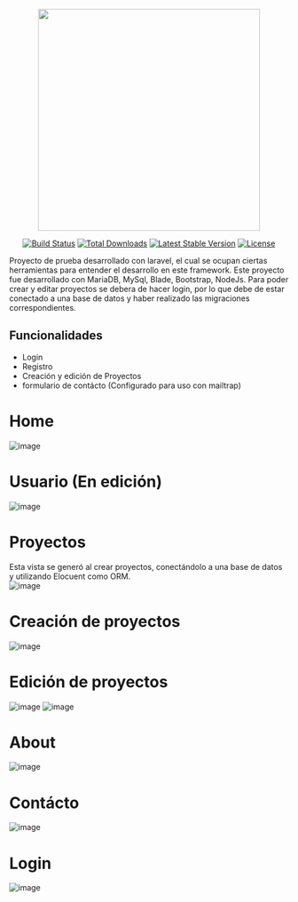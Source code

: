 <p align="center"><a href="https://laravel.com" target="_blank"><img src="https://raw.githubusercontent.com/laravel/art/master/logo-lockup/5%20SVG/2%20CMYK/1%20Full%20Color/laravel-logolockup-cmyk-red.svg" width="400"></a></p>

<p align="center">
<a href="https://travis-ci.org/laravel/framework"><img src="https://travis-ci.org/laravel/framework.svg" alt="Build Status"></a>
<a href="https://packagist.org/packages/laravel/framework"><img src="https://img.shields.io/packagist/dt/laravel/framework" alt="Total Downloads"></a>
<a href="https://packagist.org/packages/laravel/framework"><img src="https://img.shields.io/packagist/v/laravel/framework" alt="Latest Stable Version"></a>
<a href="https://packagist.org/packages/laravel/framework"><img src="https://img.shields.io/packagist/l/laravel/framework" alt="License"></a>
</p>

Proyecto de prueba desarrollado con laravel, el cual se ocupan ciertas herramientas para entender el desarrollo en este framework. Este proyecto 
fue desarrollado con MariaDB, MySql, Blade, Bootstrap, NodeJs. Para poder crear y editar proyectos se debera de hacer login, por lo que debe de estar 
conectado a una base de datos y haber realizado las migraciones correspondientes.

## Funcionalidades
- Login
- Registro
- Creación y edición de Proyectos
- formulario de contácto (Configurado para uso con mailtrap)

# Home   
![image](https://user-images.githubusercontent.com/21089847/125705180-7f114cff-3cfa-4789-a5ce-00d22dcde505.png)

# Usuario (En edición)  
![image](https://user-images.githubusercontent.com/21089847/125705435-830a87b7-ec15-4d59-b761-27ee5cede39f.png)

# Proyectos    
Esta vista se generó al crear proyectos, conectándolo a una base de datos y utilizando Elocuent como ORM.  
![image](https://user-images.githubusercontent.com/21089847/125705523-e295dd6d-f4d2-4868-8494-f5ff8978af98.png)

# Creación de proyectos
![image](https://user-images.githubusercontent.com/21089847/125705881-1192dc6d-66fe-4e2a-a26c-8724e0d4ced2.png)

# Edición de proyectos
![image](https://user-images.githubusercontent.com/21089847/125705923-68bc862e-fb70-4da1-a4ce-e28a6013e48b.png)
![image](https://user-images.githubusercontent.com/21089847/125705953-6734b89b-c97e-4608-949a-27b74674522a.png)

# About
![image](https://user-images.githubusercontent.com/21089847/125706064-849231c9-c38f-43a4-ba22-77eff2ff3b8e.png)

# Contácto
![image](https://user-images.githubusercontent.com/21089847/125706155-3a598fc5-44b3-4f18-80df-d7f5464de40b.png)

# Login
![image](https://user-images.githubusercontent.com/21089847/125706211-4607974e-b482-487e-8068-a5b52682e4d3.png)






 
